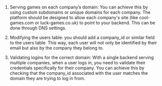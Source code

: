 1. Serving games on each company’s domain:
You can achieve this by using custom subdomains or unique domains for each company. The platform should be designed to allow each company's site (like cool-games.com or luck-games.co.uk) to point to your backend. This can be done through DNS settings.

2. Modifying the users table:
you should add a company_id or similar field to the users table. This way, each user will not only be identified by their email but also by the company they belong to.

3. Validating logins for the correct domain:
With a single backend serving multiple companies, when a user logs in, you need to validate their credentials specifically for their company. You can achieve this by checking that the company_id associated with the user matches the domain they are trying to log in from.